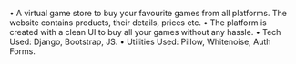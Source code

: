 • A virtual game store to buy your favourite games from all platforms. The website contains products, their details, prices etc.
• The platform is created with a clean UI to buy all your games without any hassle.
• Tech Used: Django, Bootstrap, JS. 
• Utilities Used: Pillow, Whitenoise, Auth Forms. 

